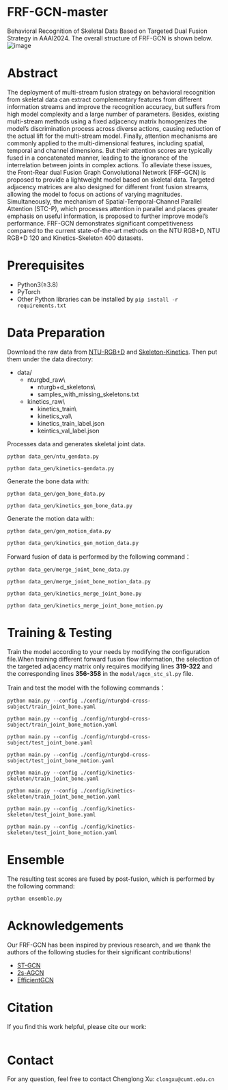# FRF-GCN-master
Behavioral Recognition of Skeletal Data Based on Targeted  Dual Fusion Strategy in AAAI2024.
The overall structure of FRF-GCN is shown below.
![image](https://github.com/sunbeam-kkt/FRF-GCN-master/assets/117554619/bb0d71bf-924e-408f-99fe-496498bd9844)
# Abstract
The deployment of multi-stream fusion strategy on behavioral recognition from skeletal data can extract complementary features from different information streams and improve the recognition accuracy, but suffers from high model complexity and a large number  of parameters. Besides, existing multi-stream methods using a fixed adjacency matrix homogenizes the model’s discrimination process across diverse actions, causing reduction of the actual lift for the multi-stream model. Finally, attention mechanisms are commonly applied to the multi-dimensional features, including spatial, temporal and channel dimensions. But their attention scores are typically fused in a concatenated manner, leading to the ignorance of the interrelation between joints in complex actions. To alleviate these issues, the Front-Rear dual Fusion Graph Convolutional Network (FRF-GCN) is proposed to provide a lightweight model based on skeletal data. Targeted adjacency matrices are also designed for different front fusion streams, allowing the model to focus on actions of varying magnitudes. Simultaneously, the mechanism of Spatial-Temporal-Channel Parallel Attention (STC-P), which processes attention in parallel and places greater emphasis on useful information, is proposed to further improve model’s performance. FRF-GCN demonstrates significant competitiveness compared to the current state-of-the-art methods on the NTU RGB+D, NTU RGB+D 120 and Kinetics-Skeleton 400 datasets. 
# Prerequisites
- Python3(≥3.8)
- PyTorch
- Other Python libraries can be installed by `pip install -r requirements.txt`
# Data Preparation
Download the raw data from [NTU-RGB+D](https://github.com/shahroudy/NTURGB-D) and [Skeleton-Kinetics](https://github.com/yysijie/st-gcn). Then put them under the data directory:
- data/
  - nturgbd_raw\
    - nturgb+d_skeletons\
    - samples_with_missing_skeletons.txt
  - kinetics_raw\
    - kinetics_train\
    - kinetics_val\
    - kinetics_train_label.json
    - keintics_val_label.json

Processes data and generates skeletal joint data.

```
python data_gen/ntu_gendata.py
```

```
python data_gen/kinetics-gendata.py
```

Generate the bone data with:

```
python data_gen/gen_bone_data.py
```

```
python data_gen/kinetics_gen_bone_data.py
```

Generate the motion data with:

```
python data_gen/gen_motion_data.py
```

```
python data_gen/kinetics_gen_motion_data.py
```

Forward fusion of data is performed by the following command：

```
python data_gen/merge_joint_bone_data.py
```

```
python data_gen/merge_joint_bone_motion_data.py
```

```
python data_gen/kinetics_merge_joint_bone.py
```

```
python data_gen/kinetics_merge_joint_bone_motion.py
```

# Training & Testing

Train the model according to your needs by modifying the configuration file.When training different forward fusion flow information, the selection of the targeted adjacency matrix only requires modifying lines **319-322** and the corresponding lines **356-358** in the `model/agcn_stc_sl.py` file.

Train and test the model with the following commands：

```
python main.py --config ./config/nturgbd-cross-subject/train_joint_bone.yaml
```

```
python main.py --config ./config/nturgbd-cross-subject/train_joint_bone_motion.yaml
```

```
python main.py --config ./config/nturgbd-cross-subject/test_joint_bone.yaml
```

```
python main.py --config ./config/nturgbd-cross-subject/test_joint_bone_motion.yaml
```

```
python main.py --config ./config/kinetics-skeleton/train_joint_bone.yaml
```

```
python main.py --config ./config/kinetics-skeleton/train_joint_bone_motion.yaml
```

```
python main.py --config ./config/kinetics-skeleton/test_joint_bone.yaml
```

```
python main.py --config ./config/kinetics-skeleton/test_joint_bone_motion.yaml
```

# Ensemble

The resulting test scores are fused by post-fusion, which is performed by the following command:

```
python ensemble.py
```
# Acknowledgements

Our FRF-GCN has been inspired by previous research, and we thank the authors of the following studies for their significant contributions!
- [ST-GCN](https://github.com/yysijie/st-gcn)
- [2s-AGCN](https://github.com/lshiwjx/2s-AGCN)
- [EfficientGCN](https://github.com/yfsong0709/EfficientGCNv1)

# Citation

If you find this work helpful, please cite our work:
```

```
# Contact

For any question, feel free to contact Chenglong Xu: ```clongxu@cumt.edu.cn```
